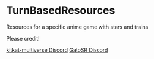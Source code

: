 # TurnBasedResources
Resources for a specific anime game with stars and trains

Please credit!

[kitkat-multiverse Discord](https://discord.gg/nNZXfc2mjH)
[GatoSR Discord](https://discord.gg/gatosr)